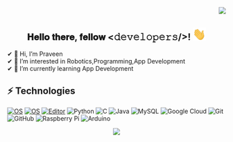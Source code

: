 <div align="right">
  <img src="https://readme-typing-svg.herokuapp.com/?lines=Be+the+One&font=Fira%20Code&center=true&width=120&height=30">
</div>
<div align="center">
<h2> 𝐇𝐞𝐥𝐥𝐨 𝐭𝐡𝐞𝐫𝐞, 𝐟𝐞𝐥𝐥𝐨𝐰 <𝚍𝚎𝚟𝚎𝚕𝚘𝚙𝚎𝚛𝚜/>! <img src="https://github.com/Dark-Devil-Tech/Dark-Devil-Tech/blob/master/gifs/Hi.gif" width="30px"></h2>
</div>

✔ 👋 Hi, I’m Praveen <br>
✔ 👀 I’m interested in Robotics,Programming,App Development <br>
✔ 🌱 I’m currently learning App Development <br>

## ⚡ Technologies
[![OS](https://img.shields.io/badge/Windows-grey?logo=windows&logoColor=blue)](https://en.wikipedia.org/wiki/Windows)
[![OS](https://img.shields.io/badge/Linux-grey?logo=linux)](https://en.wikipedia.org/wiki/Linux)
[![Editor](https://img.shields.io/badge/VSCode-grey?logo=visual-studio-code&logoColor=purple)](https://code.visualstudio.com)
![Python](https://img.shields.io/badge/Python-grey?logo=Python)
![C](https://img.shields.io/badge/C%20%20C++-grey?logo=C)
![Java](https://img.shields.io/badge/Java-grey?logo=Java)
![MySQL](https://img.shields.io/badge/MySQL-grey?logo=mysql)
![Google Cloud](https://img.shields.io/badge/Google%20Cloud-grey?logo=google-cloud)
![Git](https://img.shields.io/badge/Git-grey?logo=git)
![GitHub](https://img.shields.io/badge/GitHub-grey?logo=github)
![Raspberry Pi](https://img.shields.io/badge/Raspberry%20Pi-grey?&logo=Raspberry-Pi&logoColor=red)
![Arduino](https://img.shields.io/badge/Arduino-grey?logo=Arduino)

<div align="center">
  <img src="https://readme-typing-svg.herokuapp.com/?lines=Don't+leave+until+you+get+it!&font=Fira%20Code&center=true&width=400&height=30">
</div>
